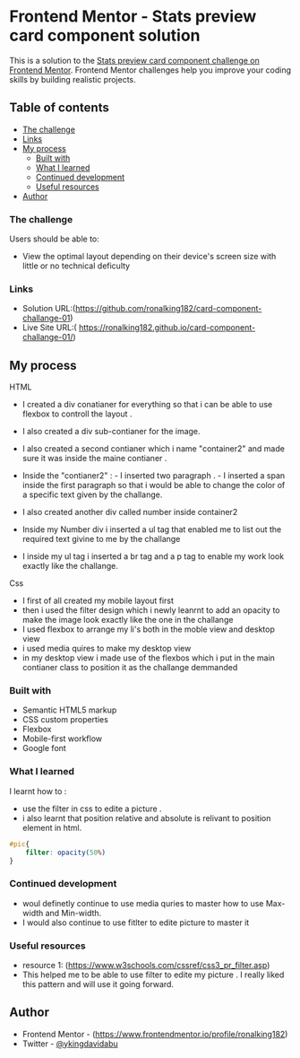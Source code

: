 # Frontend Mentor - Stats preview card component solution

This is a solution to the [Stats preview card component challenge on Frontend Mentor](https://www.frontendmentor.io/challenges/stats-preview-card-component-8JqbgoU62). Frontend Mentor challenges help you improve your coding skills by building realistic projects. 

## Table of contents

  - [The challenge](#the-challenge)
  - [Links](#links)
- [My process](#my-process)
  - [Built with](#built-with)
  - [What I learned](#what-i-learned)
  - [Continued development](#continued-development)
  - [Useful resources](#useful-resources)
- [Author](#author)


### The challenge

Users should be able to:

- View the optimal layout depending on their device's screen size with little or no technical deficulty 

### Links

- Solution URL:(https://github.com/ronalking182/card-component-challange-01)
- Live Site URL:( https://ronalking182.github.io/card-component-challange-01/)

## My process
HTML
- I created a div conatianer for everything so that i can be able to use flexbox to controll the layout .
- I also created a div sub-contianer for the image.
- I also created a second contianer which i name "container2" and made sure it was inside the maine contianer .
- Inside the "contianer2" : - I inserted two paragraph .
                            - I inserted a span inside the first paragraph so that i would be able to change the color of a specific text given by the challange.
                            
- I also created another div called number inside container2
- Inside my Number div i inserted a ul tag that enabled me to list out the required text givine to me by the challange
- I inside my ul tag i inserted a br tag and a p tag to enable my work look exactly like the challange.


Css
- I first of all created my mobile layout first 
- then i used the filter design which i newly leanrnt to add an opacity to make the image look exactly like the one in the challange 
- I used flexbox to arrange my li's both in the moble view and desktop view
- i used media quires to make my desktop view 
- in my desktop view i made use of the flexbos which i put in the main contianer class to position  it as the challange demmanded



### Built with

- Semantic HTML5 markup
- CSS custom properties
- Flexbox
- Mobile-first workflow
- Google font 


### What I learned

I learnt how to :
- use the filter in css to edite a picture .
- i also learnt that position relative and absolute is relivant to position element in html.

```css
#pic{
    filter: opacity(50%)
}
```

### Continued development

 - woul definetly continue to use media quries to master how to use Max-width and Min-width.
 - I would also continue to use fitlter to edite picture to master it 



### Useful resources

- resource 1: (https://www.w3schools.com/cssref/css3_pr_filter.asp) 
- This helped me  to be able to use filter to edite my picture . I really liked this pattern and will use it going forward.

## Author

- Frontend Mentor - (https://www.frontendmentor.io/profile/ronalking182)
- Twitter - [@ykingdavidabu](https://www.twitter.com/kingdavidabu)


